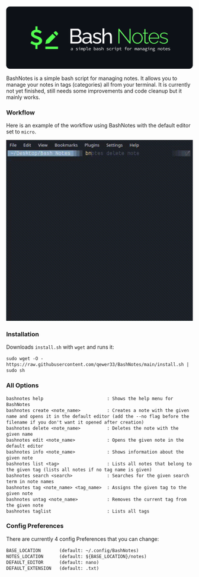 ![banner](https://raw.githubusercontent.com/qewer33/BashNotes/main/assets/banner.png)

BashNotes is a simple bash script for managing notes. It allows you to manage your notes in tags (categories) all from your terminal. It is currently not yet finished, still needs some improvements and code cleanup but it mainly works.

### Workflow
Here is an example of the workflow using BashNotes with the default editor set to `micro`.

![workflow](https://raw.githubusercontent.com/qewer33/BashNotes/main/assets/demovid.gif)

### Installation
Downloads `install.sh` with `wget` and runs it:
```
sudo wget -O - https://raw.githubusercontent.com/qewer33/BashNotes/main/install.sh | sudo sh
```

### All Options
```
bashnotes help                        : Shows the help menu for BashNotes
bashnotes create <note_name>          : Creates a note with the given name and opens it in the default editor (add the --no flag before the filename if you don't want it opened after creation)
bashnotes delete <note_name>          : Deletes the note with the given name
bashnotes edit <note_name>            : Opens the given note in the default editor
bashnotes info <note_name>            : Shows information about the given note
bashnotes list <tag>                  : Lists all notes that belong to the given tag (lists all notes if no tag name is given)
bashnotes search <search>             : Searches for the given search term in note names
bashnotes tag <note_name> <tag_name>  : Assigns the given tag to the given note
bashnotes untag <note_name>           : Removes the current tag from the given note
bashnotes taglist                     : Lists all tags
```

### Config Preferences
There are currently 4 config Preferences that you can change:
```
BASE_LOCATION       (default: ~/.config/BashNotes)
NOTES_LOCATION      (default: ${BASE_LOCATION}/notes)
DEFAULT_EDITOR      (default: nano)
DEFAULT_EXTENSION   (default: .txt)
```
